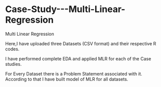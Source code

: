 # Case-Study---Multi-Linear-Regression
Multi Linear Regression


Here,I have uploaded three Datasets (CSV format) and their respective R codes.

I have performed complete EDA and applied MLR for each of the Case studies.

For Every Dataset there is a Problem Statement associated with it. According to that I have built model of MLR for all datasets.
